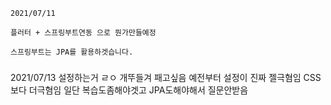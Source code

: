 ```
2021/07/11

플러터 + 스프링부트연동 으로 뭔가만들예정

스프링부트는 JPA를 활용하겟습니다.
```
###
2021/07/13
설정하는거 ㄹㅇ 개뚜들겨 패고싶음
예전부터 설정이 진짜 젤극혐임 CSS보다 더극혐임
일단 복습도좀해야겟고 JPA도해야해서 질문안받음
###
